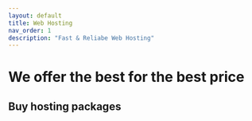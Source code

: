 ```yaml
---
layout: default
title: Web Hosting
nav_order: 1
description: "Fast & Reliabe Web Hosting"
---
```


# We offer the best for the best price

## Buy hosting packages
